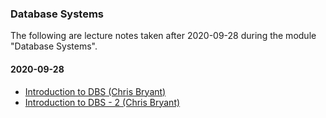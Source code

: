 ### Database Systems

The following are lecture notes taken after 2020-09-28 during the module "Database Systems".

#### 2020-09-28

* [Introduction to DBS (Chris Bryant)](001-introduction-to-dbs.md) 
* [Introduction to DBS - 2 (Chris Bryant)](002-introduction-to-dbs-2.md)  

